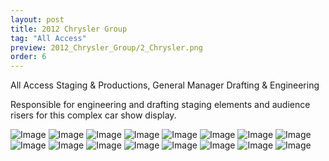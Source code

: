 ```yaml
---
layout: post
title: 2012 Chrysler Group
tag: "All Access"
preview: 2012_Chrysler_Group/2_Chrysler.png
order: 6
---
```

All Access Staging & Productions, General Manager Drafting & Engineering

Responsible for engineering and drafting staging elements and audience risers for this complex car show display.

![Image](1_Chrysler.png)
![Image](2_Chrysler.png)
![Image](3_Chrysler.png)
![Image](4_Chrysler.png)
![Image](5_Chrysler.png)
![Image](6_Chrysler.png)
![Image](7_Chrysler.png)
![Image](8_Chrysler.png)
![Image](9_Chrysler.png)
![Image](10_Chrysler.png)
![Image](11_Chrysler.png)
![Image](12_Chrysler.png)
![Image](13_Chrysler.png)
![Image](14_Chrysler.png)
![Image](15_Chrysler.png)
![Image](16_Chrysler.png)

